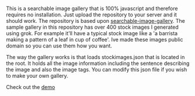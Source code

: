 This is a searchable image gallery that is 100% javascript and therefore requires no installation. Just upload the repository to your server and it should work. The repository is based upon [searchable-image-gallery](https://github.com/DelLobos/searchable-image-gallery). The sample gallery in this repository has over 400 stock images I generated using grok. For example it'll have a typical stock image like a 'a barrista making a pattern of a leaf in cup of coffee'. Ive made these images public domain so you can use them how you want.


The way the gallery works is that loads stockimages.json that is located in the root. It holds all the image information including the sentence describing the image and also the image tags. You can modify this json file if you wish to make your own gallery.


Check out the [demo](https://forthtemple.com/stockimages/)



